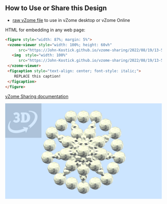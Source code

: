 
## How to Use or Share this Design

 - [raw vZome file](<https://raw.githubusercontent.com/John-Kostick/vzome-sharing/main/2022/08/19/13-54-50-Nona-array-2/Nona-array-2.vZome>) to use in vZome desktop or vZome Online
 
 HTML for embedding in any web page:
 ```html
<figure style="width: 87%; margin: 5%">
  <vzome-viewer style="width: 100%; height: 60vh"
       src="https://John-Kostick.github.io/vzome-sharing/2022/08/19/13-54-50-Nona-array-2/Nona-array-2.vZome" >
    <img  style="width: 100%"
       src="https://John-Kostick.github.io/vzome-sharing/2022/08/19/13-54-50-Nona-array-2/Nona-array-2.png" >
  </vzome-viewer>
  <figcaption style="text-align: center; font-style: italic;">
     REPLACE this caption!
  </figcaption>
</figure>
 ```

[vZome Sharing documentation](https://vzome.github.io/vzome/sharing.html#how-it-works)

![Image](<Nona-array-2.png>)

